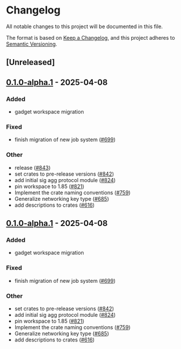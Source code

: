 # Changelog

All notable changes to this project will be documented in this file.

The format is based on [Keep a Changelog](https://keepachangelog.com/en/1.0.0/),
and this project adheres to [Semantic Versioning](https://semver.org/spec/v2.0.0.html).

## [Unreleased]

## [0.1.0-alpha.1](https://github.com/tangle-network/blueprint/releases/tag/blueprint-crypto-core-v0.1.0-alpha.1) - 2025-04-08

### Added

- gadget workspace migration

### Fixed

- finish migration of new job system ([#699](https://github.com/tangle-network/blueprint/pull/699))

### Other

- release ([#843](https://github.com/tangle-network/blueprint/pull/843))
- set crates to pre-release versions ([#842](https://github.com/tangle-network/blueprint/pull/842))
- add initial sig agg protocol module ([#824](https://github.com/tangle-network/blueprint/pull/824))
- pin workspace to 1.85 ([#821](https://github.com/tangle-network/blueprint/pull/821))
- Implement the crate naming conventions ([#759](https://github.com/tangle-network/blueprint/pull/759))
- Generalize networking key type ([#685](https://github.com/tangle-network/blueprint/pull/685))
- add descriptions to crates ([#616](https://github.com/tangle-network/blueprint/pull/616))

## [0.1.0-alpha.1](https://github.com/tangle-network/blueprint/releases/tag/blueprint-crypto-core-v0.1.0-alpha.1) - 2025-04-08

### Added

- gadget workspace migration

### Fixed

- finish migration of new job system ([#699](https://github.com/tangle-network/blueprint/pull/699))

### Other

- set crates to pre-release versions ([#842](https://github.com/tangle-network/blueprint/pull/842))
- add initial sig agg protocol module ([#824](https://github.com/tangle-network/blueprint/pull/824))
- pin workspace to 1.85 ([#821](https://github.com/tangle-network/blueprint/pull/821))
- Implement the crate naming conventions ([#759](https://github.com/tangle-network/blueprint/pull/759))
- Generalize networking key type ([#685](https://github.com/tangle-network/blueprint/pull/685))
- add descriptions to crates ([#616](https://github.com/tangle-network/blueprint/pull/616))
